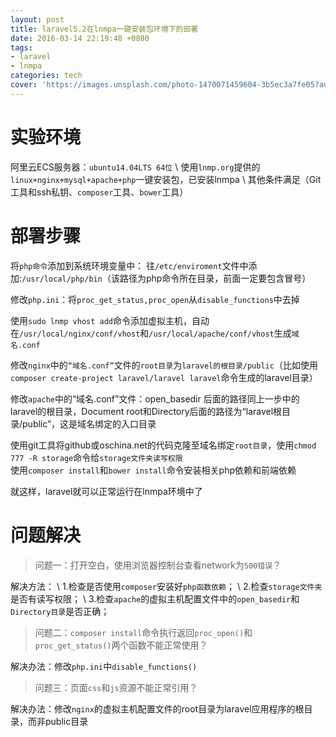 ```yaml
---
layout: post
title: laravel5.2在lnmpa一键安装包环境下的部署
date: 2016-03-14 22:19:48 +0800
tags:
- laravel
- lnmpa
categories: tech
cover: 'https://images.unsplash.com/photo-1470071459604-3b5ec3a7fe05?auto=format&fit=crop&w=1680&q=80'
---
```


# 实验环境

阿里云ECS服务器：`ubuntu14.04LTS 64位` \\
使用`lnmp.org`提供的`linux+nginx+mysql+apache+php`一键安装包，已安装lnmpa \\
其他条件满足（Git工具和ssh私钥、`composer`工具、`bower`工具）

# 部署步骤

将`php命令`添加到系统环境变量中： 
往`/etc/enviroment`文件中添加:`/usr/local/php/bin`（该路径为php命令所在目录，前面一定要包含冒号） 

修改`php.ini`：将`proc_get_status,proc_open`从`disable_functions`中去掉  

使用`sudo lnmp vhost add`命令添加虚拟主机，自动在`/usr/local/nginx/conf/vhost`和`/usr/local/apache/conf/vhost`生成`域名.conf`  

修改`nginx`中的`“域名.conf”`文件的`root目录`为`laravel的根目录/public`（比如使用`composer create-project laravel/laravel laravel`命令生成的laravel目录） 

修改`apache`中的“域名.conf”文件：open_basedir 后面的路径同上一步中的laravel的根目录，Document root和Directory后面的路径为“laravel根目录/public”，这是域名绑定的入口目录  

使用git工具将github或oschina.net的代码克隆至域名绑定`root目录`，使用`chmod 777 -R storage`命令给`storage文件夹读写权限`  
使用`composer install`和`bower install`命令安装相关php依赖和前端依赖 

就这样，laravel就可以正常运行在lnmpa环境中了

# 问题解决
> 问题一：打开空白，使用浏览器控制台查看network为`500错误`？

解决方法： \\
1.检查是否使用`composer`安装好`php函数依赖`； \\
2.检查`storage文件夹`是否有读写权限； \\
3.检查`apache`的虚拟主机配置文件中的`open_basedir`和`Directory目录`是否正确； 

> 问题二：`composer install`命令执行返回`proc_open()`和`proc_get_status()`两个函数不能正常使用？

解决办法：修改`php.ini`中`disable_functions()`
> 问题三：页面`css`和`js`资源不能正常引用？

解决办法：修改`nginx`的虚拟主机配置文件的root目录为laravel应用程序的根目录，而非public目录